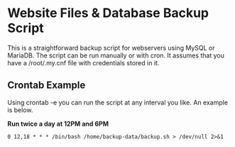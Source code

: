 # Website Files & Database Backup Script

This is a straightforward backup script for webservers using MySQL or MariaDB. The script can be run manually or with cron. It assumes that you have a /root/.my.cnf file with credentials stored in it.

## Crontab Example

Using crontab -e you can run the script at any interval you like. An example is below.

**Run twice a day at 12PM and 6PM**

`0 12,18 * * * /bin/bash /home/backup-data/backup.sh > /dev/null 2>&1`
